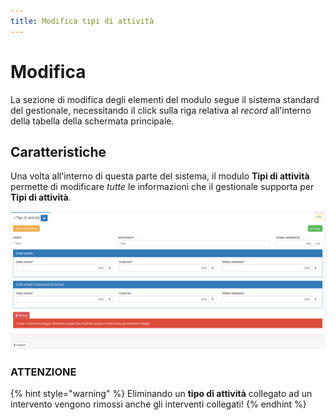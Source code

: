 ```yaml
---
title: Modifica tipi di attività
---
```


# Modifica

La sezione di modifica degli elementi del modulo segue il sistema standard del gestionale, necessitando il click sulla riga relativa al _record_ all'interno della tabella della schermata principale.

## Caratteristiche

Una volta all'interno di questa parte del sistema, il modulo **Tipi di attività** permette di modificare _tutte_ le informazioni che il gestionale supporta per **Tipi di attività**.

![Screenshot modifica tipi di attivit&#xE0;](../../../../.gitbook/assets/modificatipidiattivita.PNG)

### ATTENZIONE

{% hint style="warning" %}
Eliminando un **tipo di attività** collegato ad un intervento vengono rimossi anche gli interventi collegati!
{% endhint %}

